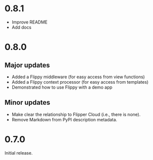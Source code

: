 # 0.8.1
- Improve README
- Add docs

# 0.8.0

## Major updates
- Added a Flippy middleware (for easy access from view functions)
- Added a Flippy context processor (for easy access from templates)
- Demonstrated how to use Flippy with a demo app

## Minor updates
- Make clear the relationship to Flipper Cloud (i.e., there is none).
- Remove Markdown from PyPI description metadata.

# 0.7.0
Initial release.
